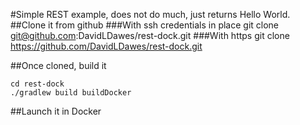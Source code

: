 #Simple REST example, does not do much, just returns Hello World.
##Clone it from github
###With ssh credentials in place
git clone git@github.com:DavidLDawes/rest-dock.git
###With https
git clone https://github.com/DavidLDawes/rest-dock.git

##Once cloned, build it
```
cd rest-dock
./gradlew build buildDocker
```
##Launch it in Docker
